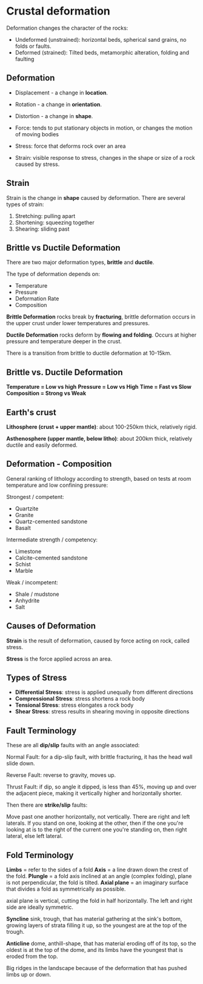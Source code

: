 # Crustal deformation

Deformation changes the character of the rocks:

* Undeformed (unstrained): horizontal beds, spherical sand grains, no folds or faults.
* Deformed (strained): Tilted beds, metamorphic alteration, folding and faulting

## Deformation

* Displacement - a change in **location**.
* Rotation - a change in **orientation**.
* Distortion - a change in **shape**.

* Force: tends to put stationary objects in motion, or changes the motion of moving bodies
* Stress: force that deforms rock over an area
* Strain: visible response to stress, changes in the shape or size of a rock caused by stress.

## Strain

Strain is the change in **shape** caused by deformation.
There are several types of strain:

1. Stretching: pulling apart
2. Shortening: squeezing together
3. Shearing: sliding past

## Brittle vs Ductile Deformation

There are two major deformation types, **brittle** and **ductile**.

The type of deformation depends on:

* Temperature
* Pressure
* Deformation Rate
* Composition

**Brittle Deformation** rocks break by **fracturing**, brittle deformation occurs in the upper crust under lower temperatures and pressures.

**Ductile Deformation** rocks deform by **flowing and folding**. Occurs at higher pressure and temperature deeper in the crust.

There is a transition from brittle to ductile deformation at 10-15km.

## Brittle vs. Ductile Deformation

**Temperature = Low vs high**
**Pressure = Low vs High**
**Time = Fast vs Slow**
**Composition = Strong vs Weak**

## Earth's crust

**Lithosphere (crust + upper mantle)**: about 100-250km thick, relatively rigid.

**Asthenosphere (upper mantle, below litho)**: about 200km thick, relatively ductile and easily deformed.

## Deformation - Composition

General ranking of lithology according to strength, based on tests at room temperature and low confining pressure:

Strongest / competent:

* Quartzite
* Granite
* Quartz-cemented sandstone
* Basalt

Intermediate strength / competency:

* Limestone
* Calcite-cemented sandstone
* Schist
* Marble

Weak / incompetent:

* Shale / mudstone
* Anhydrite
* Salt

## Causes of Deformation

**Strain** is the result of deformation, caused by force acting on rock, called stress.

**Stress** is the force applied across an area.

## Types of Stress

* **Differential Stress**: stress is applied unequally from different directions
* **Compressional Stress**: stress shortens a rock body
* **Tensional Stress**: stress elongates a rock body
* **Shear Stress**: stress results in shearing moving in opposite directions

## Fault Terminology
These are all **dip/slip** faults with an angle associated:

Normal Fault: for a dip-slip fault, with brittle fracturing, it has the head wall slide down.

Reverse Fault: reverse to gravity, moves up.

Thrust Fault: if dip, so angle it dipped, is less than 45%, moving up and over the adjacent piece, making it vertically higher and horizontally shorter.

Then there are **strike/slip** faults:

Move past one another horizontally, not vertically. There are right and left laterals. If you stand on one, looking at the other, then if the one you're looking at is to the right of the current one you're standing on, then right lateral, else left lateral.

## Fold Terminology

**Limbs** = refer to the sides of a fold
**Axis** = a line drawn down the crest of the fold.
**Plungle** = a fold axis inclined at an angle (complex folding), plane is not perpendicular, the fold is tilted.
**Axial plane** = an imaginary surface that divides a fold as symmetrically as possible.

axial plane is vertical, cutting the fold in half horizontally. The left and right side are ideally symmetric.

**Syncline** sink, trough, that has material gathering at the sink's bottom, growing layers of strata filling it up, so the youngest are at the top of the trough.

**Anticline** dome, anthill-shape, that has material eroding off of its top, so the oldest is at the top of the dome, and its limbs have the youngest that is eroded from the top.

Big ridges in the landscape because of the deformation that has pushed limbs up or down.
